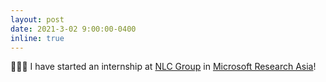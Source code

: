 ```yaml
---
layout: post
date: 2021-3-02 9:00:00-0400
inline: true
---
```


👨🏻‍💻 I have started an internship at [NLC Group](https://www.microsoft.com/en-us/research/group/natural-language-computing/) in [Microsoft Research Asia](https://www.microsoft.com/en-us/research/lab/microsoft-research-asia/)!
